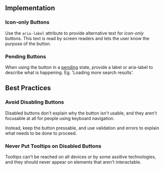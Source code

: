 ## Implementation

### Icon-only Buttons

Use the `aria-label` attribute to provide alternative text for *icon-only* buttons. This text is read by screen readers and lets the user know the purpose of the button.

### Pending Buttons

When using the button in a [pending](/components/button/#pending) state, provide a label or aria-label to describe what is happening. Eg. 'Loading more search results'.

## Best Practices

### Avoid Disabling Buttons

Disabled buttons don't explain why the button isn't usable, and they aren't focusable at all for people using keyboard navigation.

Instead, keep the button pressable, and use validation and errors to explain what needs to be done to proceed.

### Never Put Tooltips on Disabled Buttons

Tooltips can't be reached on all devices or by some assitive technologies, and they should never appear on elements that aren't interactable.
